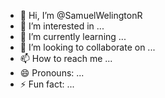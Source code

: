 - 👋 Hi, I’m @SamuelWelingtonR
- 👀 I’m interested in ...
- 🌱 I’m currently learning ...
- 💞️ I’m looking to collaborate on ...
- 📫 How to reach me ...
- 😄 Pronouns: ...
- ⚡ Fun fact: ...

<!---
SamuelWelingtonR/SamuelWelingtonR is a ✨ special ✨ repository because its `README.md` (this file) appears on your GitHub profile.
You can click the Preview link to take a look at your changes.
--->
